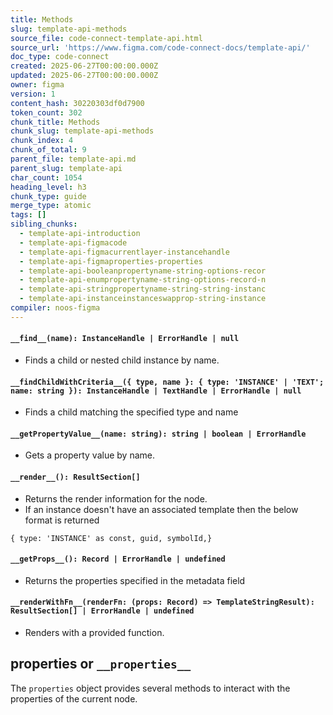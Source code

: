 ```yaml
---
title: Methods
slug: template-api-methods
source_file: code-connect-template-api.html
source_url: 'https://www.figma.com/code-connect-docs/template-api/'
doc_type: code-connect
created: 2025-06-27T00:00:00.000Z
updated: 2025-06-27T00:00:00.000Z
owner: figma
version: 1
content_hash: 30220303df0d7900
token_count: 302
chunk_title: Methods
chunk_slug: template-api-methods
chunk_index: 4
chunk_of_total: 9
parent_file: template-api.md
parent_slug: template-api
char_count: 1054
heading_level: h3
chunk_type: guide
merge_type: atomic
tags: []
sibling_chunks:
  - template-api-introduction
  - template-api-figmacode
  - template-api-figmacurrentlayer-instancehandle
  - template-api-figmaproperties-properties
  - template-api-booleanpropertyname-string-options-recor
  - template-api-enumpropertyname-string-options-record-n
  - template-api-stringpropertyname-string-string-instanc
  - template-api-instanceinstanceswapprop-string-instance
compiler: noos-figma
---
```


#### `__find__(name): InstanceHandle | ErrorHandle | null`

- Finds a child or nested child instance by name.

#### `__findChildWithCriteria__({ type, name }: { type: 'INSTANCE' | 'TEXT'; name: string }): InstanceHandle | TextHandle | ErrorHandle | null`

- Finds a child matching the specified type and name

#### `__getPropertyValue__(name: string): string | boolean | ErrorHandle`

- Gets a property value by name.

#### `__render__(): ResultSection[]`

- Returns the render information for the node.
- If an instance doesn't have an associated template then the below format is returned

```
{ type: 'INSTANCE' as const, guid, symbolId,}
```

#### `__getProps__(): Record | ErrorHandle | undefined`

- Returns the properties specified in the metadata field

#### `__renderWithFn__(renderFn: (props: Record) => TemplateStringResult): ResultSection[] | ErrorHandle | undefined`

- Renders with a provided function.

## properties or `__properties__`

The `properties` object provides several methods to interact with the properties of the current node.
